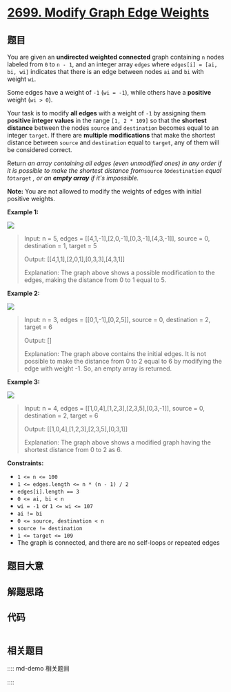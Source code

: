 # [2699. Modify Graph Edge Weights](https://leetcode.com/problems/modify-graph-edge-weights)

## 题目

You are given an **undirected weighted** **connected** graph containing `n`
nodes labeled from `0` to `n - 1`, and an integer array `edges` where
`edges[i] = [ai, bi, wi]` indicates that there is an edge between nodes `ai`
and `bi` with weight `wi`.

Some edges have a weight of `-1` (`wi = -1`), while others have a **positive**
weight (`wi > 0`).

Your task is to modify **all edges** with a weight of `-1` by assigning them
**positive integer values** in the range `[1, 2 * 109]` so that the **shortest
distance** between the nodes `source` and `destination` becomes equal to an
integer `target`. If there are **multiple** **modifications** that make the
shortest distance between `source` and `destination` equal to `target`, any of
them will be considered correct.

Return _an array containing all edges (even unmodified ones) in any order if
it is possible to make the shortest distance from_`source` _to_`destination`
_equal to_`target` _, or an **empty array** if it's impossible._

**Note:** You are not allowed to modify the weights of edges with initial
positive weights.



**Example 1:**

**![](https://assets.leetcode.com/uploads/2023/04/18/graph.png)**

> Input: n = 5, edges = [[4,1,-1],[2,0,-1],[0,3,-1],[4,3,-1]], source = 0, destination = 1, target = 5
> 
> Output: [[4,1,1],[2,0,1],[0,3,3],[4,3,1]]
> 
> Explanation: The graph above shows a possible modification to the edges, making the distance from 0 to 1 equal to 5.

**Example 2:**

**![](https://assets.leetcode.com/uploads/2023/04/18/graph-2.png)**

> Input: n = 3, edges = [[0,1,-1],[0,2,5]], source = 0, destination = 2, target = 6
> 
> Output: []
> 
> Explanation: The graph above contains the initial edges. It is not possible to make the distance from 0 to 2 equal to 6 by modifying the edge with weight -1. So, an empty array is returned.

**Example 3:**

**![](https://assets.leetcode.com/uploads/2023/04/19/graph-3.png)**

> Input: n = 4, edges = [[1,0,4],[1,2,3],[2,3,5],[0,3,-1]], source = 0, destination = 2, target = 6
> 
> Output: [[1,0,4],[1,2,3],[2,3,5],[0,3,1]]
> 
> Explanation: The graph above shows a modified graph having the shortest distance from 0 to 2 as 6.

**Constraints:**

  * `1 <= n <= 100`
  * `1 <= edges.length <= n * (n - 1) / 2`
  * `edges[i].length == 3`
  * `0 <= ai, bi < n`
  * `wi = -1 `or `1 <= wi <= 107`
  * `ai != bi`
  * `0 <= source, destination < n`
  * `source != destination`
  * `1 <= target <= 109`
  * The graph is connected, and there are no self-loops or repeated edges


## 题目大意

## 解题思路

## 代码

```javascript

```

## 相关题目

:::: md-demo 相关题目

::::
